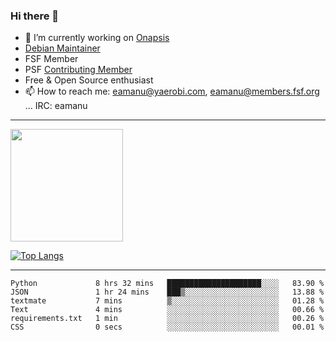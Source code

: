 ### Hi there 👋


- 🔭 I’m currently working on [Onapsis](http://onapsis.com)
- [Debian Maintainer](https://qa.debian.org/developer.php?login=eamanu%40yaerobi.com)
- FSF Member
- PSF [Contributing Member](https://www.python.org/psf/membership/#what-membership-classes-are-there)
- Free & Open Source enthusiast 
- 📫 How to reach me: eamanu@yaerobi.com, eamanu@members.fsf.org ... IRC: eamanu

---

<img height="180em" src="https://github-readme-stats.vercel.app/api?theme=dark&username=eamanu&show_icons=true&hide_border=true&&count_private=true&include_all_commits=true" />

[![Top Langs](https://github-readme-stats.vercel.app/api/top-langs/?theme=dark&username=eamanu&layout=compact)](https://github.com/anuraghazra/github-readme-stats)

---

<!--START_SECTION:waka-->

```text
Python             8 hrs 32 mins   █████████████████████░░░░   83.90 %
JSON               1 hr 24 mins    ███▒░░░░░░░░░░░░░░░░░░░░░   13.88 %
textmate           7 mins          ▒░░░░░░░░░░░░░░░░░░░░░░░░   01.28 %
Text               4 mins          ░░░░░░░░░░░░░░░░░░░░░░░░░   00.66 %
requirements.txt   1 min           ░░░░░░░░░░░░░░░░░░░░░░░░░   00.26 %
CSS                0 secs          ░░░░░░░░░░░░░░░░░░░░░░░░░   00.01 %
```

<!--END_SECTION:waka-->
